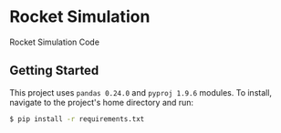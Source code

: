 # Rocket Simulation

Rocket Simulation Code

## Getting Started 

This project uses `pandas 0.24.0` and `pyproj 1.9.6` modules. To install, navigate to the project's home directory and run:

```sh
$ pip install -r requirements.txt
```
